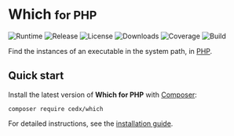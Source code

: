 # Which <small>for PHP</small>
![Runtime](https://img.shields.io/packagist/php-v/cedx/which.svg) ![Release](https://img.shields.io/packagist/v/cedx/which.svg) ![License](https://img.shields.io/packagist/l/cedx/which.svg) ![Downloads](https://img.shields.io/packagist/dt/cedx/which.svg) ![Coverage](https://coveralls.io/repos/github/cedx/which.php/badge.svg) ![Build](https://travis-ci.com/cedx/which.php.svg)

Find the instances of an executable in the system path, in [PHP](https://secure.php.net).

## Quick start
Install the latest version of **Which for PHP** with [Composer](https://getcomposer.org):

```shell
composer require cedx/which
```

For detailed instructions, see the [installation guide](installation.md).
